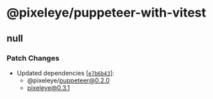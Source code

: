 # @pixeleye/puppeteer-with-vitest

## null

### Patch Changes

- Updated dependencies [[`e7b6b43`](https://github.com/pixeleye-io/pixeleye/commit/e7b6b43bf36d804145c6570232156f93eefa998d)]:
  - @pixeleye/puppeteer@0.2.0
  - pixeleye@0.3.1
